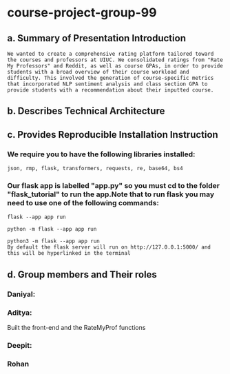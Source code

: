 # course-project-group-99

## a. Summary of Presentation Introduction

	We wanted to create a comprehensive rating platform tailored toward the courses and professors at UIUC. We consolidated ratings from "Rate My Professors" and Reddit, as well as course GPAs, in order to provide students with a broad overview of their course workload and difficulty. This involved the generation of course-specific metrics that incorporated NLP sentiment analysis and class section GPA to provide students with a recommendation about their inputted course.

## b. Describes Technical Architecture

## c. Provides Reproducible Installation Instruction
### We require you to have the following libraries installed: 
	json, rmp, flask, transformers, requests, re, base64, bs4
###  Our flask app is labelled "app.py" so you must cd to the folder "flask_tutorial" to run the app.Note that to run flask you may need to use one of the following commands:
	flask --app app run
  	
	python -m flask --app app run
 	
	python3 -m flask --app app run
	By default the flask server will run on http://127.0.0.1:5000/ and this will be hyperlinked in the terminal 


## d. Group members and Their roles
### Daniyal:
### Aditya:
   Built the front-end and the RateMyProf functions
### Deepit:
### Rohan

